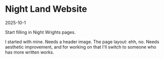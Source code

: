 # Night Land Website

2025-10-1

Start filling in Night Wrights pages.

I started with mine. Needs a header image. The page layout: ehh, no. Needs aesthetic improvement, and for working on that I'll switch to someone who has more written works.



